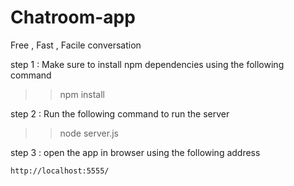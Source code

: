 # Chatroom-app

Free , Fast , Facile conversation

step 1 : Make sure to install npm dependencies using the following command

> > npm install

step 2 : Run the following command to run the server

> > node server.js

step 3 : open the app in browser using the following address

    http://localhost:5555/
